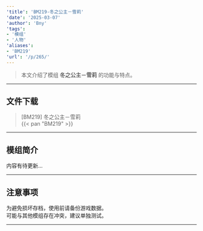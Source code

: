 ```yaml
---
'title': 'BM219-冬之公主－雪莉'
'date': '2025-03-07'
'author': 'Bny'
'tags':
- '模组'
- '人物'
'aliases':
- 'BM219'
'url': '/p/265/'
---
```


> 本文介绍了模组 **冬之公主－雪莉** 的功能与特点。

---

## 文件下载

> [BM219] 冬之公主－雪莉  
{{< pan "BM219" >}}  

---

## 模组简介

>  
内容有待更新...  

---

## 注意事项

>  
为避免损坏存档，使用前请备份游戏数据。  
可能与其他模组存在冲突，建议单独测试。  

---

